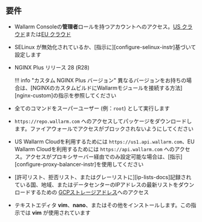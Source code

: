 ## 要件

* Wallarm Consoleの**管理者**ロールを持つアカウントへのアクセス。[US クラウド](https://us1.my.wallarm.com/)または[EU クラウド](https://my.wallarm.com/)
* SELinux が無効化されているか、[指示に][configure-selinux-instr]基づいて設定します
* NGINX Plus リリース 28 (R28)

    !!! info "カスタム NGINX Plus バージョン"
        異なるバージョンをお持ちの場合は、[NGINXのカスタムビルドにWallarmモジュールを接続する方法][nginx-custom]の指示を参照してください
* 全てのコマンドをスーパーユーザー (例：`root`) として実行します
* `https://repo.wallarm.com` へのアクセスしてパッケージをダウンロードします。ファイアウォールでアクセスがブロックされないようにしてください
* US Wallarm Cloudを利用するためには `https://us1.api.wallarm.com`、EU Wallarm Cloudを利用するためには `https://api.wallarm.com` へのアクセス。アクセスがプロキシサーバー経由でのみ設定可能な場合は、[指示][configure-proxy-balancer-instr]を使用してください
* [許可リスト、拒否リスト、またはグレーリストに][ip-lists-docs]記録されている国、地域、またはデータセンターのIPアドレスの最新リストをダウンロードするための [GCPストレージアドレス](https://www.gstatic.com/ipranges/goog.json)へのアクセス
* テキストエディタ **vim**、**nano**、またはその他をインストールします。この指示では **vim** が使用されています